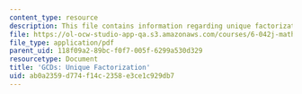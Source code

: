 ```yaml
---
content_type: resource
description: This file contains information regarding unique factorization.
file: https://ol-ocw-studio-app-qa.s3.amazonaws.com/courses/6-042j-mathematics-for-computer-science-spring-2015/ab0a2359d774f14c2358e3ce1c929db7_MIT6_042JS15_UniqueFactor.pdf
file_type: application/pdf
parent_uid: 118f09a2-89bc-f0f7-005f-6299a530d329
resourcetype: Document
title: 'GCDs: Unique Factorization'
uid: ab0a2359-d774-f14c-2358-e3ce1c929db7
---
```

